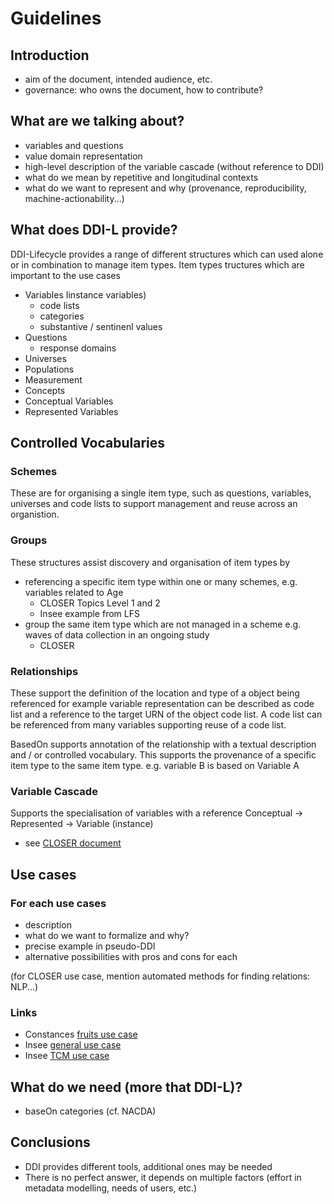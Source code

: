 # Guidelines

## Introduction

- aim of the document, intended audience, etc.
- governance: who owns the document, how to contribute?

## What are we talking about?

- variables and questions
- value domain representation
- high-level description of the variable cascade (without reference to DDI)
- what do we mean by repetitive and longitudinal contexts
- what do we want to represent and why (provenance, reproducibility, machine-actionability...)

## What does DDI-L provide?

DDI-Lifecycle provides a range of different structures which can used alone or in combination to manage item types.
Item types tructures which are important to the use cases
- Variables Iinstance variables)
  - code lists
  - categories
  - substantive / sentinenl values
- Questions
  - response domains
- Universes
- Populations
- Measurement
- Concepts
- Conceptual Variables
- Represented Variables

## Controlled Vocabularies


### Schemes
These are for organising a single item type, such as questions, variables, universes and code lists to support management and reuse across an organistion.

### Groups
These structures assist discovery and organisation of item types by
- referencing a specific item type within one or many schemes, e.g. variables related to Age
  - CLOSER Topics Level 1 and 2
  - Insee example from LFS 
- group the same item type which are not managed in a scheme e.g. waves of data collection in an ongoing study
  - CLOSER 

### Relationships
These support the definition of the location and type of a object being referenced for example variable representation can be described as code list and a reference to the target URN of the object code list. A code list can be referenced from many variables supporting reuse of a code list.

BasedOn supports annotation of the relationship with a textual description and / or controlled vocabulary. This supports the provenance of a specific item type to the same item type. e.g. variable B is based on Variable A 

### Variable Cascade
Supports the specialisation of variables with a reference
Conceptual -> Represented -> Variable (instance)

- see [CLOSER document](../workshops/comparison-overview.md)


## Use cases

### For each use cases

- description
- what do we want to formalize and why?
- precise example in pseudo-DDI
- alternative possibilities with pros and cons for each

(for CLOSER use case, mention automated methods for finding relations: NLP...)

### Links

- Constances [fruits use case](../use-cases/constances.md)
- Insee [general use case](../use-cases/insee.md)
- Insee [TCM use case](../use-cases/insee-tcm.md)

## What do we need (more that DDI-L)?

- baseOn categories (cf. NACDA)

## Conclusions

- DDI provides different tools, additional ones may be needed
- There is no perfect answer, it depends on multiple factors (effort in metadata modelling, needs of users, etc.)
